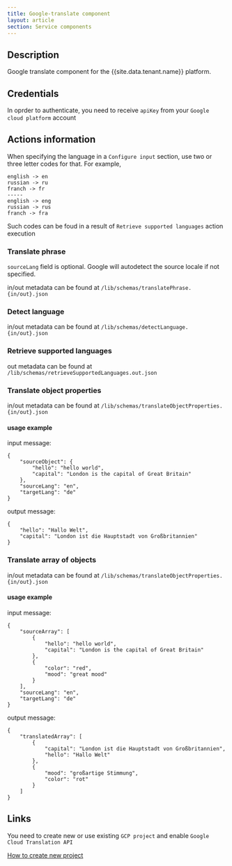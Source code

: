 ```yaml
---
title: Google-translate component
layout: article
section: Service components
---
```



## Description
Google translate component for the {{site.data.tenant.name}} platform.

## Credentials
In oprder to authenticate, you need to receive `apiKey` from your `Google cloud platform` account

## Actions information
When specifying the language in a `Configure input` section, use two or three letter codes for that. For example,

    english -> en
    russian -> ru
    franch -> fr
    -----
    english -> eng
    russian -> rus
    franch -> fra

Such codes can be foud in a result of `Retrieve supported languages` action execution
### Translate phrase
`sourceLang` field is optional. Google will autodetect the source locale if not specified.

in/out metadata can be found at `/lib/schemas/translatePhrase.{in/out}.json`
### Detect language
in/out metadata can be found at `/lib/schemas/detectLanguage.{in/out}.json`
### Retrieve supported languages
out metadata can be found at `/lib/schemas/retrieveSupportedLanguages.out.json`
### Translate object properties
in/out metadata can be found at `/lib/schemas/translateObjectProperties.{in/out}.json`

#### usage example
input message:
```
{
    "sourceObject": {
        "hello": "hello world",
        "capital": "London is the capital of Great Britain"
    },
    "sourceLang": "en",
    "targetLang": "de"
}
```
output message:
```
{
    "hello": "Hallo Welt",
    "capital": "London ist die Hauptstadt von Großbritannien"
}
```
### Translate array of objects
in/out metadata can be found at `/lib/schemas/translateObjectProperties.{in/out}.json`

#### usage example
input message:
```
{
	"sourceArray": [
		{
            "hello": "hello world",
            "capital": "London is the capital of Great Britain"
		},
		{
			"color": "red",
			"mood": "great mood"
		}
	],
	"sourceLang": "en",
	"targetLang": "de"
}
```
output message:
```
{
    "translatedArray": [
    	{
    		"capital": "London ist die Hauptstadt von Großbritannien",
    		"hello": "Hallo Welt"
    	},
    	{
    		"mood": "großartige Stimmung",
    		"color": "rot"
    	}
    ]
}
```

## Links
You need to create new or use existing `GCP project` and enable `Google Cloud Translation API`

[How to create new project](https://cloud.google.com/resource-manager/docs/creating-managing-projects)
